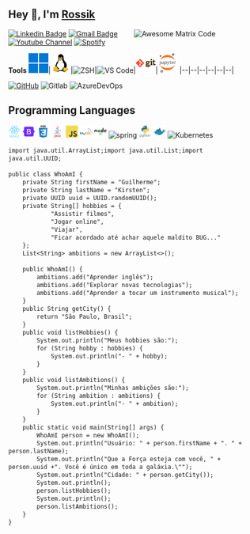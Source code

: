 <h2>Hey 👋, I'm <a href="www.linkedin.com/in/guilherme-rossi-kirsten">Rossik</a></h2>

<img src="https://media.giphy.com/media/Vuw9m5wXviFIQ/source.gif" width="250" height="auto" alt = 'Awesome Matrix Code' align='right' />


[![Linkedin Badge](https://img.shields.io/badge/-Linkedin-blue?style=flat-square&logo=Linkedin&logoColor=white&link=https://www.linkedin.com/in/guilherme-rossi-kirsten-61853a176/)](https://www.linkedin.com/in/haany-ali) [![Gmail Badge](https://img.shields.io/badge/-Gmail-c14438?style=flat-square&logo=Gmail&logoColor=white&link=mailto:eree0593@gmail.com)](mailto:eree0593@gmail.com) [![Youtube Channel](https://img.shields.io/badge/-Youtube-c14438?style=flat-square&logo=Youtube&link=https://www.youtube.com/@guilhermerossikirsten6778)](https://www.youtube.com/@guilhermerossikirsten6778)
[![Spotify](https://img.shields.io/badge/-@Guilherme%20Rossi%20Kirsten-1ED760?style=flat-square&amp;labelColor=fff&amp;logo=Spotify&amp;link=https://open.spotify.com/user/guirossik-br?si=5cbb52a66b5d429c)](https://open.spotify.com/user/guirossik-br?si=5cbb52a66b5d429c)

**Tools**
<img title="Ubuntu" alt="Ubuntu" width="40px" src="https://raw.githubusercontent.com/github/explore/master/topics/windows/windows.png">|<img title="Linux" alt="Linux" width="40px" src="https://raw.githubusercontent.com/github/explore/master/topics/linux/linux.png">|<img title="ZSH" alt="ZSH" width="40px" src="https://s3.amazonaws.com/ohmyzsh/oh-my-zsh-logo.png">|<img title="VS Code" alt="VS Code" width="40px" src="https://img.icons8.com/fluent/48/000000/visual-studio-code-2019.png">|<img title="git" alt="git" width="40px" src="https://raw.githubusercontent.com/github/explore/master/topics/git/git.png">|<img title="Jupyter Notebook" alt="Jupyter" width="40px" src="https://raw.githubusercontent.com/github/explore/master/topics/jupyter-notebook/jupyter-notebook.png">
|--|--|--|--|--|--|
<br>

[![GitHub](https://img.shields.io/badge/GitHub-100000?style=for-the-badge&logo=github&logoColor=white)](https://github.com/GuilhermeRossiKirsten) 
![Gitlab](https://img.shields.io/badge/GitLab-330F63?style=for-the-badge&logo=gitlab&logoColor=white)
![AzureDevOps](https://img.shields.io/badge/Azure_DevOps-0078D7?style=for-the-badge&logo=azure-devops&logoColor=white)

## Programming Languages

<p align="left">
<img src="https://raw.githubusercontent.com/devicons/devicon/master/icons/react/react-original-wordmark.svg" alt="react" width="25" height="25" />
<img src="https://raw.githubusercontent.com/devicons/devicon/master/icons/bootstrap/bootstrap-plain.svg" alt="bootstrap" width="25" height="25" />
<img src="https://raw.githubusercontent.com/devicons/devicon/master/icons/css3/css3-original-wordmark.svg" alt="css3" width="25" height="25" />
<img src="https://raw.githubusercontent.com/devicons/devicon/master/icons/java/java-original-wordmark.svg" alt="java" width="25" height="25" />
<img src="https://raw.githubusercontent.com/devicons/devicon/master/icons/javascript/javascript-original.svg" alt="javascript" width="25" height="25" />
<!-- <img src="https://raw.githubusercontent.com/devicons/devicon/master/icons/typescript/typescript-original.svg" alt="typescript" width="25" height="25" /> -->
<!-- <img src="https://raw.githubusercontent.com/devicons/devicon/master/icons/mongodb/mongodb-original.svg" alt="mongodb" width="25" height="25" /> -->
<img src="https://raw.githubusercontent.com/devicons/devicon/master/icons/mysql/mysql-original-wordmark.svg" alt="mysql" width="25" height="25" />
<img src="https://raw.githubusercontent.com/devicons/devicon/master/icons/nodejs/nodejs-original-wordmark.svg" alt="nodejs" width="25" height="25" />
<img src="https://www.vectorlogo.zone/logos/springio/springio-icon.svg" alt="spring" width="25" height="25" />
<img src="https://raw.githubusercontent.com/devicons/devicon/master/icons/python/python-original-wordmark.svg" alt="python" width="25" height="25" />
<img src="https://raw.githubusercontent.com/devicons/devicon/master/icons/docker/docker-original.svg" alt="Docker" width="25" height="25" />
<img src="https://www.vectorlogo.zone/logos/kubernetes/kubernetes-icon.svg" alt="Kubernetes" width="25" height="25" />


</p>

    import java.util.ArrayList;import java.util.List;import java.util.UUID;

    public class WhoAmI {
        private String firstName = "Guilherme";
        private String lastName = "Kirsten";
        private UUID uuid = UUID.randomUUID();
        private String[] hobbies = {
                "Assistir filmes",
                "Jogar online",
                "Viajar",
                "Ficar acordado até achar aquele maldito BUG..."
        };
        List<String> ambitions = new ArrayList<>();

        public WhoAmI() {
            ambitions.add("Aprender inglês");
            ambitions.add("Explorar novas tecnologias");
            ambitions.add("Aprender a tocar um instrumento musical");
        }
        public String getCity() {
            return "São Paulo, Brasil";
        }
        public void listHobbies() {
            System.out.println("Meus hobbies são:");
            for (String hobby : hobbies) {
                System.out.println("- " + hobby);
            } 
        }
        public void listAmbitions() {
            System.out.println("Minhas ambições são:");
            for (String ambition : ambitions) {
                System.out.println("- " + ambition); 
            }
        }
        public static void main(String[] args) {
            WhoAmI person = new WhoAmI();
            System.out.println("Usuário: " + person.firstName + ". " + person.lastName);
            System.out.println("Que a Força esteja com você, " + person.uuid +". Você é único em toda a galáxia.\"");
            System.out.println("Cidade: " + person.getCity());
            System.out.println();
            person.listHobbies();
            System.out.println();
            person.listAmbitions();
        }
    }
